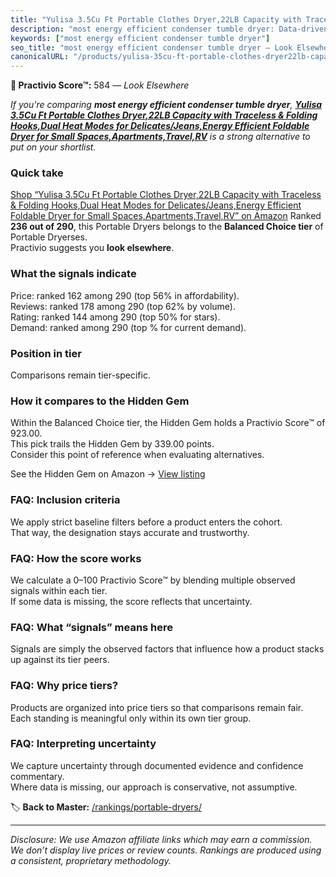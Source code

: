 ```yaml
---
title: "Yulisa 3.5Cu Ft Portable Clothes Dryer,22LB Capacity with Traceless & Folding Hooks,Dual Heat Modes for Delicates/Jeans,Energy Efficient Foldable Dryer for Small Spaces,Apartments,Travel,RV"
description: "most energy efficient condenser tumble dryer: Data-driven ranking using the Practivio Score™. Positioned by quality, value, demand, findability, momentum."
keywords: ["most energy efficient condenser tumble dryer"]
seo_title: "most energy efficient condenser tumble dryer — Look Elsewhere (2025)"
canonicalURL: "/products/yulisa-35cu-ft-portable-clothes-dryer22lb-capacity-with-traceless-folding-hooksdual-heat-modes-for-delicatesjeansenergy-efficient-foldable-dryer-for-small-spacesapartmentstravelrv-B0D8PPYQW4/"
---
```


**🚫 Practivio Score™:** 584 — _Look Elsewhere_


*If you're comparing **most energy efficient condenser tumble dryer**, **[Yulisa 3.5Cu Ft Portable Clothes Dryer,22LB Capacity with Traceless & Folding Hooks,Dual Heat Modes for Delicates/Jeans,Energy Efficient Foldable Dryer for Small Spaces,Apartments,Travel,RV](https://www.amazon.com/dp/B0D8PPYQW4?tag=practivio-20)** is a strong alternative to put on your shortlist.*
### Quick take
[Shop “Yulisa 3.5Cu Ft Portable Clothes Dryer,22LB Capacity with Traceless & Folding Hooks,Dual Heat Modes for Delicates/Jeans,Energy Efficient Foldable Dryer for Small Spaces,Apartments,Travel,RV” on Amazon](https://www.amazon.com/dp/B0D8PPYQW4?tag=practivio-20)
Ranked **236 out of 290**, this Portable Dryers belongs to the **Balanced Choice tier** of Portable Dryerses.  
Practivio suggests you **look elsewhere**.

### What the signals indicate
Price: ranked 162 among 290 (top 56% in affordability).  
Reviews: ranked 178 among 290 (top 62% by volume).  
Rating: ranked 144 among 290 (top 50% for stars).  
Demand: ranked  among 290 (top % for current demand).

### Position in tier
Comparisons remain tier-specific.

### How it compares to the Hidden Gem
Within the Balanced Choice tier, the Hidden Gem holds a Practivio Score™ of 923.00.  
This pick trails the Hidden Gem by 339.00 points.  
Consider this point of reference when evaluating alternatives.  

See the Hidden Gem on Amazon → [View listing](https://www.amazon.com/dp/B00Q4X2FSM?tag=practivio-20)

### FAQ: Inclusion criteria
We apply strict baseline filters before a product enters the cohort.  
That way, the designation stays accurate and trustworthy.

### FAQ: How the score works
We calculate a 0–100 Practivio Score™ by blending multiple observed signals within each tier.  
If some data is missing, the score reflects that uncertainty.

### FAQ: What “signals” means here
Signals are simply the observed factors that influence how a product stacks up against its tier peers.

### FAQ: Why price tiers?
Products are organized into price tiers so that comparisons remain fair.  
Each standing is meaningful only within its own tier group.

### FAQ: Interpreting uncertainty
We capture uncertainty through documented evidence and confidence commentary.  
Where data is missing, our approach is conservative, not assumptive.


🏷️ **Back to Master:** [/rankings/portable-dryers/](/rankings/portable-dryers/)

---
_Disclosure: We use Amazon affiliate links which may earn a commission. We don’t display live prices or review counts. Rankings are produced using a consistent, proprietary methodology._
